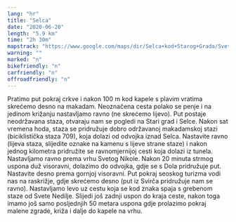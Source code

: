 ```yaml
---
lang: "hr"
title: "Selca"
date: "2020-06-20"
length: "5.9 km"
time: "2h 30m"
mapstrack: "https://www.google.com/maps/dir/Selca+kod+Starog+Grada/Sveti+Nikola,+21465,+Svir%C4%8De/@43.1556965,16.5623259,14z/data=!3m1!4b1!4m14!4m13!1m5!1m1!1s0x134a7fb406cd048f:0xeed67076db024391!2m2!1d16.566431!2d43.1660808!1m5!1m1!1s0x134a7e589243301b:0xb511ab261b2d9d7e!2m2!1d16.597556!2d43.144528!3e2!5m1!1e4"
warning: ""
marked: "n"
bikefriendly: "n"
carfriendly: "n"
offroadfriendly: "n"
---
```


Pratimo put pokraj crkve i nakon 100 m kod kapele s plavim vratima skrećemo desno na makadam. Neoznačena cesta polako se penje i na jedinom križanju nastavljamo ravno (ne skrećemo lijevo). Put postaje neodržavana staza, otvaraju nam se pogledi na Stari grad i Selce. Nakon sat vremena hoda, staza se pridružuje dobro održavanoj makadamskoj stazi (biciklistička staza 709), koja dolazi od odvojka iznad Selca. Nastavite ravno (lijeva staza, slijedite oznake na kamenu s lijeve strane staze) i nakon jednog kilometra pridružite se ravnomjernijoj cesti koja dolazi iz tunela. Nastavljamo ravno prema vrhu Svetog Nikole. Nakon 20 minuta strmog uspona duž visoravni, dolazimo do odvojka, gdje se s Dola pridružuje put. Nastavite desno prema gornjoj visoravni. Put pokraj seoskog turizma vodi nas na raskrižje, gdje skrećemo desno (put iz Svirča pridružuje nam se ravno). Nastavljamo levo uz cestu koja se kod znaka spaja s grebenom staze od Svete Nedilje. Slijedi još zadnji uspon do kraja ceste, nakon toga imamo još samo posljednjih 50 metara uspona gdje prolazimo pokraj malene zgrade, križa i dalje do kapele na vrhu.